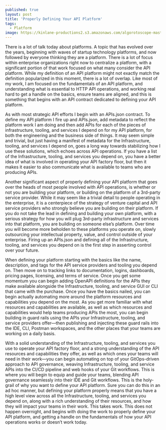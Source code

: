 ```yaml
---
published: true
layout: post
title: 'Properly Defining Your API Platform'
tags:
  - Platform
image: https://kinlane-productions2.s3.amazonaws.com/algorotoscope-master/bf-skinner-seatlle-shipping-mountain.jpg
---
```

There is a lot of talk today about platforms. A topic that has evolved over the years, beginning with waves of startup technology platforms, and now followed by everyone thinking they are a platform. There is a lot of focus within enterprise organizations right now to centralize a platform, with a significant portion of that work focused on what many consider the API platform. While my definition of an API platform might not exactly match the definition popularized in this moment, there is a lot of overlap. Like most of my work, I am focused on the fundamentals of an API platform, and understanding what is essential to HTTP API operations, and working real hard to get a handle on the basics, ensure teams are aligned, and this is something that begins with an API contract dedicated to defining your API platform.

As with most strategic API efforts I begin with an APIs.json contract. To define my API platform I fire up and APIs.json, add metadata to reflect the platform work I am doing and then add APIs for each of the pieces of infrastructure, tooling, and services I depend on for my API platform, for both the engineering and the business side of things. It may seem simple and trivial, but just having a manifest of metadata for the Infrastructure, tooling, and services I depend on, goes a long way towards stabilizing how I use these solutions, which echoes across API operations. If you have a list of the Infrastructure, tooling, and services you depend on, you have a better idea of what is involved in operating your API factory floor, but then it makes it easier to also communicate what is available to teams who are producing APIs.

Another significant aspect of properly defining your API platform that goes over the heads of most people involved with API operations, is whether or not you are building your platform, or building on the platform of a 3rd-party service provider. While it may seem like a trivial detail to people operating in the enterprise, it is a centerpiece of the strategy of venture capital and API service providers who strongly believe you are building on their platform. If you do not take the lead in defining and building your own platform, with a serious strategy for how you will plug 3rd-party infrastructure and services into that platform, you are building on someone else’s platform. Over time you will become more beholden to these platforms you operate on, slowly outsourcing your intellectual property, value, and control outside of your enterprise. Firing up an APIs.json and defining all of the Infrastructure, tooling, and services you depend on is the first step in asserting control over your future.

When defining your platform starting with the basics like the name, description, and tags for the API service providers and tooling you depend on. Then move on to tracking links to documentation, logins, dashboards, pricing pages, licensing, and terms of service. Once you get some momentum you can begin adding OpenAPI definitions for the APIs they make available alongside the Infrastructure, tooling, and service GUI or CLI that came with the purchase. Once you have the basics nailed, you can begin actually automating more around the platform resources and capabilities you depend on the most. As you get more familiar with what resources and capabilities are available, as well as which resources and capabilities would help teams producing APIs the most, you can begin building in guard rails using the APIs your Infrastructure, tooling, and service providers offer—then publishing and injecting these guard rails into the IDE, CLI, Postman workspaces, and the other places that your teams are working on a daily basis. 

With a solid understanding of the Infrastructure, tooling, and services you use to operate your API factory floor, and a strong understanding of the API resources and capabilities they offer, as well as which ones your teams will need in their work—you can begin automating on top of your GitOps-driven approach to API governance, weaving Infrastructure, tooling, and service APIs into the CI/CD pipeline and web hooks of your Git workflows. This is where you will begin to equip and guide your teams, blending API governance seamlessly into their IDE and Git workflows. This is the holy-grail of why you want to define your API platform. Sure you can do this in an ad hoc manner, but defining your platform properly means that you have a high level view across all the Infrastructure, tooling, and services you depend on, along with a rich understanding of their resources, and how they will impact your teams in their work. This takes work. This does not happen overnight, and begins with doing the work to properly define your API platform, and getting a handle on the fundamentals of how your API operations works or doesn’t work today.